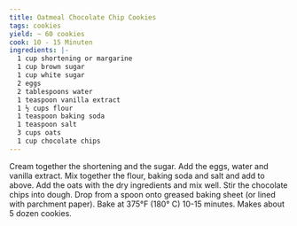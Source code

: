 ```yaml
---
title: Oatmeal Chocolate Chip Cookies
tags: cookies
yield: ~ 60 cookies
cook: 10 - 15 Minuten
ingredients: |-
  1 cup shortening or margarine 
  1 cup brown sugar
  1 cup white sugar
  2 eggs
  2 tablespoons water
  1 teaspoon vanilla extract
  1 ½ cups flour
  1 teaspoon baking soda
  1 teaspoon salt
  3 cups oats
  1 cup chocolate chips
---
```


Cream together the shortening and the sugar. Add the eggs, water and vanilla extract. Mix together the flour, baking soda and salt and add to above. Add the oats with the dry ingredients and mix well. Stir the chocolate chips into dough. Drop from a spoon onto greased baking sheet (or lined with parchment paper). Bake at 375°F (180° C) 10-15 minutes. Makes about 5 dozen cookies.
